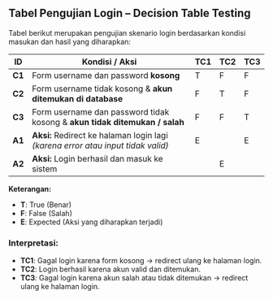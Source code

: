 ## Tabel Pengujian Login – Decision Table Testing

Tabel berikut merupakan pengujian skenario login berdasarkan kondisi masukan dan hasil yang diharapkan:

| **ID** | **Kondisi / Aksi**                                                                 | **TC1** | **TC2** | **TC3** |
|--------|-------------------------------------------------------------------------------------|--------|--------|--------|
| **C1** | Form username dan password **kosong**                                              | T      | F      | F      |
| **C2** | Form username tidak kosong & **akun ditemukan di database**                       | F      | T      | F      |
| **C3** | Form username dan password tidak kosong & **akun tidak ditemukan / salah**        | F      | F      | T      |
| **A1** | **Aksi:** Redirect ke halaman login lagi *(karena error atau input tidak valid)*  | E      |        | E      |
| **A2** | **Aksi:** Login berhasil dan masuk ke sistem                                       |        | E      |        |

**Keterangan:**
- **T**: True (Benar)
- **F**: False (Salah)
- **E**: Expected (Aksi yang diharapkan terjadi)

### Interpretasi:
- **TC1**: Gagal login karena form kosong → redirect ulang ke halaman login.
- **TC2**: Login berhasil karena akun valid dan ditemukan.
- **TC3**: Gagal login karena akun salah atau tidak ditemukan → redirect ulang ke halaman login.

